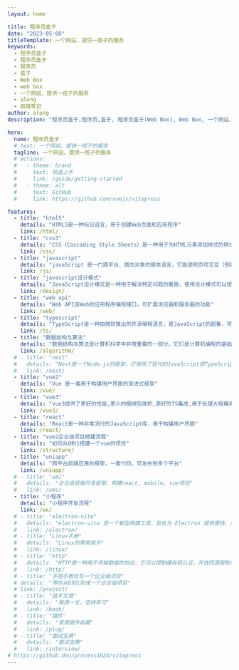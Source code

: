 ```yaml
---
layout: home

title: 程序员盒子
date: "2023-05-08"
titleTemplate: 一个网站、提供一揽子的服务
keywords:
  - 程序员盒子
  - 程序员盒子
  - 程序员
  - 盒子
  - Web Box
  - web box
  - 一个网站、提供一揽子的服务
  - along
  - 前端笔记
author: along
description: "程序员盒子,程序员,盒子, 程序员盒子(Web Box), Web Box, 一个网站、提供一揽子的服务"

hero:
  name: 程序员盒子
  # text: 一个网站、提供一揽子的服务
  tagline: 一个网站、提供一揽子的服务
  # actions:
  #   - theme: brand
  #     text: 快速上手
  #     link: /guide/getting-started
  #   - theme: alt
  #     text: GitHub
  #     link: https://github.com/vuejs/vitepress

features:
  - title: "html5"
    details: "HTML5是一种标记语言，用于创建Web页面和应用程序"
    link: /html/
  - title: "css3"
    details: "CSS（Cascading Style Sheets）是一种用于为HTML元素添加样式的样式表语言，它可以控制HTML页面的外观和格式"
    link: /css/
  - title: "javascript"
    details: "javaScript 是一门跨平台、面向对象的脚本语言，它能使网页可交互（例如拥有复杂的动画，可点击的按钮，通俗的菜单等）"
    link: /js/
  - title: "javascript设计模式"
    details: "JavaScript设计模式是一种用于解决特定问题的套路，使用设计模式可以提高代码的可复用性、可维护性、可读性、稳健性以及安全性"
    link: /design/
  - title: "web api"
    details: "Web API是Web的应用程序编程接口，可扩展浏览器和服务器的功能"
    link: /web/
  - title: "typescript"
    details: "TypeScript是一种由微软推出的开源编程语言，是JavaScript的超集，可以转换成纯JavaScript代码"
    link: /ts/
  - title: "数据结构与算法"
    details: "数据结构与算法是计算机科学中非常重要的一部分，它们是计算机编程的基础"
    link: /algorithm/
  # - title: "nest"
  #   details: "Nest是一个Node.js的框架，它使用了现代的JavaScript或TypeScript编写"
  #   link: /nest/
  - title: "vue2"
    details: "Vue 是一套用于构建用户界面的渐进式框架"
    link: /vue/
  - title: "vue3"
    details: "vue3提供了更好的性能,更小的捆绑包体积,更好的TS集成,用于处理大规模用例的新 API"
    link: /vue3/
  - title: "react"
    details: "React是一种非常流行的JavaScript库，用于构建用户界面"
    link: /react/
  - title: "vue2企业级项目搭建流程"
    details: "如何从0到1搭建一个vue的项目"
    link: /structure/
  - title: "uniapp"
    details: "跨平台前端应用的框架，一套代码，可发布到多个平台"
    link: /uniapp/
  # - title: "umi"
  #   details: "企业级前端开发框架，构建react, mobile, vue项目"
  #   link: /umi/
  - title: "小程序"
    details: "小程序开发流程"
    link: /wx/
  # - title: "electron-vite"
  #   details: "electron-vite 是一个新型构建工具，旨在为 Electron 提供更快、更精简的开发体验"
  #   link: /electron/
  # - title: "Linux手册"
  #   details: "Linux的常用指令"
  #   link: /linux/
  # - title: "http"
  #   details: "HTTP是一种用于传输数据的协议，它可以控制缓存和认证，开放同源限制等"
  #   link: /http/
  # - title: "手把手教你写一个企业级项目"
  # details: "带你从0到1完成一个企业级项目"
  # link: /project/
  # - title: "技术文章"
  #   details: "每周一文，坚持学习"
  #   link: /book/
  # - title: "插件"
  #   details: "常用插件收藏"
  #   link: /plug/
  # - title: "面试宝典"
  #   details: "面试宝典"
  #   link: /interview/
# https://github.dev/process1024/vitepress
---
```

